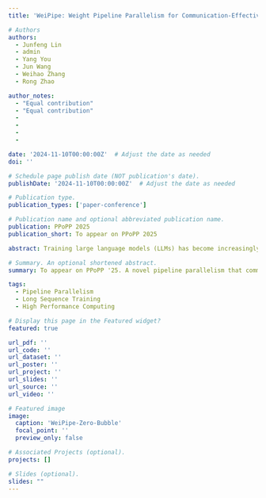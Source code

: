 ```yaml
---
title: 'WeiPipe: Weight Pipeline Parallelism for Communication-Effective Long-Context Large Model Training'

# Authors
authors:
  - Junfeng Lin
  - admin
  - Yang You
  - Jun Wang
  - Weihao Zhang
  - Rong Zhao

author_notes:
  - "Equal contribution"
  - "Equal contribution"
  -
  -
  -
  -

date: '2024-11-10T00:00:00Z'  # Adjust the date as needed
doi: ''

# Schedule page publish date (NOT publication's date).
publishDate: '2024-11-10T00:00:00Z'  # Adjust the date as needed

# Publication type.
publication_types: ['paper-conference']

# Publication name and optional abbreviated publication name.
publication: PPoPP 2025
publication_short: To appear on PPoPP 2025

abstract: Training large language models (LLMs) has become increasingly expensive due to the rapid expansion in model size. Pipeline Parallelism is a widely used distributed training technique. However, as LLMs with larger context become prevalent and memory optimization techniques advance, traditional PP methods encounter greater communication challenges due to the increased size activations and gradients of activations. To address this issue, we introduce weight-pipeline parallelism (WeiPipe) that transitions from an activation-passing pipeline to a weight-passing pipeline. WeiPipe reduces communication costs and achieves more balanced utilization by transmitting only weights and their gradients between workers in a pipelined manner. WeiPipe does not rely on collective communication primitives, thus ensuring scalability. We present four variations of WeiPipe parallelism, including WeiPipe-Interleave, which emphasizes communication efficiency, and WeiPipe-Zero-Bubble, discussing the potential for minimal bubble ratios. Our implementation of WeiPipe-Interleave, performed on up to 32 GPUs and tested in large-context LLM training, demonstrates up to a 30.9% improvement in throughput with NVLink connections and an 82% improvement with PCIe and IB connections compared to state-of-the-art pipeline parallelism. Additionally, WeiPipe shows greater strong scalability compared to Fully Sharded Data Parallelism.

# Summary. An optional shortened abstract.
summary: To appear on PPoPP '25. A novel pipeline parallelism that communicate model weight rather than activation under long-sequence scenarios.

tags:
  - Pipeline Parallelism
  - Long Sequence Training
  - High Performance Computing

# Display this page in the Featured widget?
featured: true

url_pdf: ''
url_code: ''
url_dataset: ''
url_poster: ''
url_project: ''
url_slides: ''
url_source: ''
url_video: ''

# Featured image
image:
  caption: 'WeiPipe-Zero-Bubble'
  focal_point: ''
  preview_only: false

# Associated Projects (optional).
projects: []

# Slides (optional).
slides: ""
---
```

